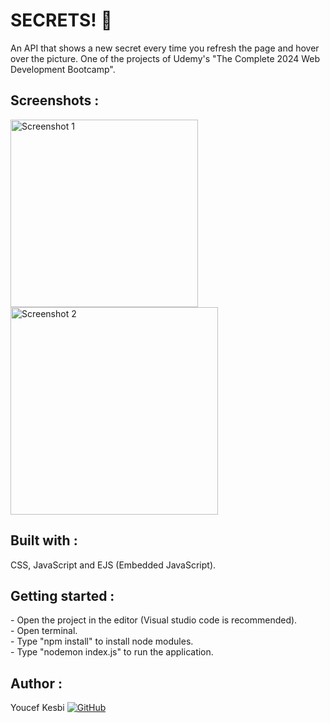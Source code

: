 <h1>SECRETS! 🤫</h1>

An API that shows a new secret every time you refresh the page and hover over the picture.
One of the projects of Udemy's "The Complete 2024 Web Development Bootcamp".

<h2>Screenshots :</h2>

<img width="300" alt="Screenshot 1" src="https://github.com/user-attachments/assets/902832a0-8e77-4239-9dfb-ad2aeea6971a">
<img width="332" alt="Screenshot 2" src="https://github.com/user-attachments/assets/fdd106bc-a03a-431d-8125-3b37f731cb1e">

<h2>Built with :</h2>
CSS, JavaScript and EJS (Embedded JavaScript).

<h2>Getting started :</h2>
- Open the project in the editor (Visual studio code is recommended).<br/>
- Open terminal.<br/>
- Type "npm install" to install node modules.<br/>
- Type "nodemon index.js" to run the application.

<h2>Author :</h2>
Youcef Kesbi <a href="https://github.com/youcefkesbi" target="_blank"> <img src="https://img.icons8.com/material-outlined/24/000000/github.png" alt="GitHub" style="margin-right: 10px;">
</a>
